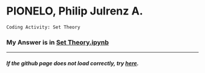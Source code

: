 # PIONELO, Philip Julrenz A.
~~~
Coding Activity: Set Theory
~~~
### My Answer is in [Set Theory.ipynb](https://github.com/Philippians/Coding-Sets/blob/main/Set%20Theory/Set%20Theory.ipynb)
---
##### If the github page does not load correctly, try [here](https://nbviewer.jupyter.org/github/Philippians/Coding-Sets/blob/main/Set%20Theory/Set%20Theory.ipynb).
